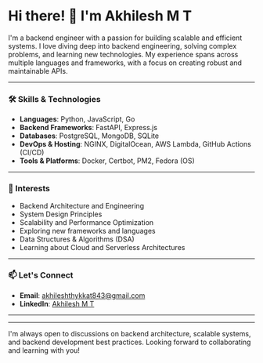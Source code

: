 # Hi there! 👋 I'm Akhilesh M T

I'm a backend engineer with a passion for building scalable and efficient systems. I love diving deep into backend engineering, solving complex problems, and learning new technologies. My experience spans across multiple languages and frameworks, with a focus on creating robust and maintainable APIs. 

---

### 🛠 Skills & Technologies

- **Languages**: Python, JavaScript, Go
- **Backend Frameworks**: FastAPI, Express.js
- **Databases**: PostgreSQL, MongoDB, SQLite
- **DevOps & Hosting**: NGINX, DigitalOcean, AWS Lambda, GitHub Actions (CI/CD)
- **Tools & Platforms**: Docker, Certbot, PM2, Fedora (OS)

---

### 🌱 Interests

- Backend Architecture and Engineering
- System Design Principles
- Scalability and Performance Optimization
- Exploring new frameworks and languages
- Data Structures & Algorithms (DSA)
- Learning about Cloud and Serverless Architectures

---

### 📫 Let's Connect

- **Email**: [akhileshthykkat843@gmail.com](mailto:akhileshthykkat843@gmail.com)
- **LinkedIn**: [Akhilesh M T](https://www.linkedin.com/in/akhilesh-m-t)

---

<!-- ### 📄 Resume

[Download My Resume](https://your-resume-link.com) -->

---

I'm always open to discussions on backend architecture, scalable systems, and backend development best practices. Looking forward to collaborating and learning with you!
